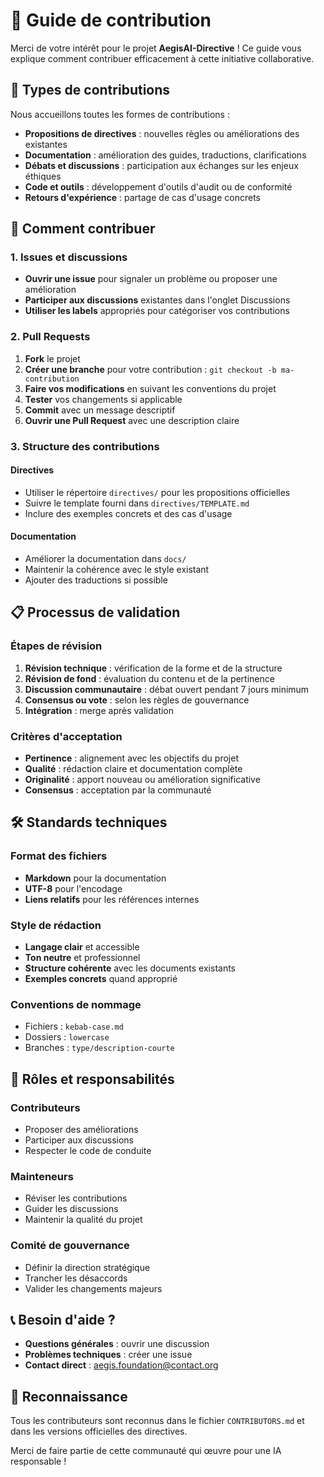 # 🤝 Guide de contribution

Merci de votre intérêt pour le projet **AegisAI-Directive** ! Ce guide vous explique comment contribuer efficacement à cette initiative collaborative.

## 🎯 Types de contributions

Nous accueillons toutes les formes de contributions :

- **Propositions de directives** : nouvelles règles ou améliorations des existantes
- **Documentation** : amélioration des guides, traductions, clarifications
- **Débats et discussions** : participation aux échanges sur les enjeux éthiques
- **Code et outils** : développement d'outils d'audit ou de conformité
- **Retours d'expérience** : partage de cas d'usage concrets

## 📝 Comment contribuer

### 1. Issues et discussions

- **Ouvrir une issue** pour signaler un problème ou proposer une amélioration
- **Participer aux discussions** existantes dans l'onglet Discussions
- **Utiliser les labels** appropriés pour catégoriser vos contributions

### 2. Pull Requests

1. **Fork** le projet
2. **Créer une branche** pour votre contribution : `git checkout -b ma-contribution`
3. **Faire vos modifications** en suivant les conventions du projet
4. **Tester** vos changements si applicable
5. **Commit** avec un message descriptif
6. **Ouvrir une Pull Request** avec une description claire

### 3. Structure des contributions

#### Directives
- Utiliser le répertoire `directives/` pour les propositions officielles
- Suivre le template fourni dans `directives/TEMPLATE.md`
- Inclure des exemples concrets et des cas d'usage

#### Documentation
- Améliorer la documentation dans `docs/`
- Maintenir la cohérence avec le style existant
- Ajouter des traductions si possible

## 📋 Processus de validation

### Étapes de révision

1. **Révision technique** : vérification de la forme et de la structure
2. **Révision de fond** : évaluation du contenu et de la pertinence
3. **Discussion communautaire** : débat ouvert pendant 7 jours minimum
4. **Consensus ou vote** : selon les règles de gouvernance
5. **Intégration** : merge après validation

### Critères d'acceptation

- **Pertinence** : alignement avec les objectifs du projet
- **Qualité** : rédaction claire et documentation complète
- **Originalité** : apport nouveau ou amélioration significative
- **Consensus** : acceptation par la communauté

## 🛠 Standards techniques

### Format des fichiers
- **Markdown** pour la documentation
- **UTF-8** pour l'encodage
- **Liens relatifs** pour les références internes

### Style de rédaction
- **Langage clair** et accessible
- **Ton neutre** et professionnel
- **Structure cohérente** avec les documents existants
- **Exemples concrets** quand approprié

### Conventions de nommage
- Fichiers : `kebab-case.md`
- Dossiers : `lowercase`
- Branches : `type/description-courte`

## 👥 Rôles et responsabilités

### Contributeurs
- Proposer des améliorations
- Participer aux discussions
- Respecter le code de conduite

### Mainteneurs
- Réviser les contributions
- Guider les discussions
- Maintenir la qualité du projet

### Comité de gouvernance
- Définir la direction stratégique
- Trancher les désaccords
- Valider les changements majeurs

## 📞 Besoin d'aide ?

- **Questions générales** : ouvrir une discussion
- **Problèmes techniques** : créer une issue
- **Contact direct** : [aegis.foundation@contact.org](mailto:aegis.foundation@contact.org)

## 🙏 Reconnaissance

Tous les contributeurs sont reconnus dans le fichier `CONTRIBUTORS.md` et dans les versions officielles des directives.

Merci de faire partie de cette communauté qui œuvre pour une IA responsable !